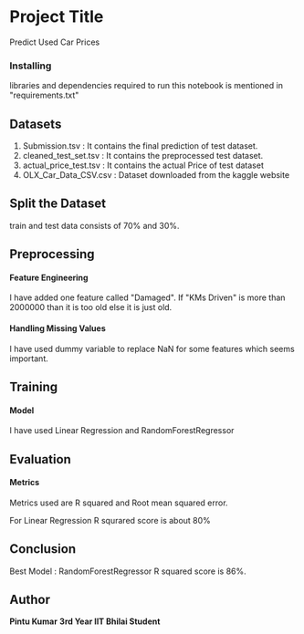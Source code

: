 # Project Title

Predict Used Car Prices

### Installing

libraries and dependencies required to run this notebook is mentioned in "requirements.txt"

## Datasets

1. Submission.tsv : It contains the final prediction of test dataset.
2. cleaned_test_set.tsv : It contains the preprocessed test dataset.
3. actual_price_test.tsv : It contains the actual Price of test dataset
4. OLX_Car_Data_CSV.csv : Dataset downloaded from the kaggle website

## Split the Dataset
train and test data consists of 70% and 30%.

## Preprocessing
#### Feature Engineering
I have added one feature called "Damaged". If "KMs Driven" is more than 2000000 than it is too old else it is just old.


#### Handling Missing Values
I have used dummy variable to replace NaN for some features which seems important.

## Training
#### Model
I have used Linear Regression and RandomForestRegressor

## Evaluation
#### Metrics
Metrics used are R squared and Root mean squared error.

For Linear Regression R squrared score is about 80%

## Conclusion
Best Model : RandomForestRegressor
R squared score is 86%.

## Author
**Pintu Kumar**
**3rd Year 
IIT Bhilai Student**
